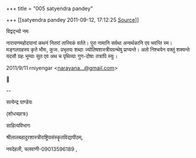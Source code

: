 +++
title = "005 satyendra pandey"

+++
[[satyendra pandey	2011-09-12, 17:12:25 [Source](https://groups.google.com/g/bvparishat/c/huaGhGjcpMI)]]





विद्वद्भ्यो नमः

नारायणमहोदयानां कथनं नितरां तात्त्विकं वर्तते। पुरा नामानि सर्वथा अन्वर्थकानि एव भवन्ति स्म। मङ्गलग्रहस्य कृते भौमः, कुजः. प्रभृतयः शब्दाः ज्योतिषशास्त्रीयग्रन्थेषु प्राप्यन्ते। अतो निश्चयेन वक्तुं शक्यन्ते यदसौ ग्रहः भूम्याः सुत एव अथ च पृथिव्याः गुण-दोषाः तत्रापि स्युः।  
  

2011/9/11 rniyengar \<[narayana...@gmail.com]()\>



  
  
  
--  

सत्येन्द्र पाण्डेयः

(शोधच्छात्रः)

साहित्यविभागः

श्रीलालबहादुरशास्त्रीराष्ट्रियसंस्कॄतविद्यापीठम्,

नवदेहली, चलवाणी-09013596189 ,  
  
  

  

